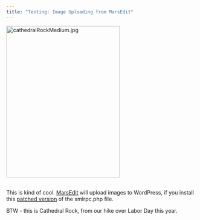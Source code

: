 ```yaml
---
title: "Testing: Image Uploading from MarsEdit"
---
```


<img alt="cathedralRockMedium.jpg" border="0" class="at-xid-6a010534988cd3970b0120a55ce5a0970b" height="400" src="https://steveivy.typepad.com/.a/6a010534988cd3970b0120a55ce5a0970b-pi" width="300" /><br /><br />

This is kind of cool. [MarsEdit](http://ranchero.com/marsedit) will upload images to WordPress, if you install this [patched version](http://mycvs.org/archives/2004/08/22/combined-xml-rpc-patch-for-wordpress-12-and-ecto/) of the xmlrpc.php file.

BTW - this is Cathedral Rock, from our hike over Labor Day this year.
